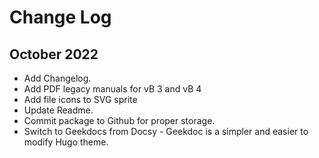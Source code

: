 # Change Log

## October 2022

- Add Changelog.
- Add PDF legacy manuals for vB 3 and vB 4
- Add file icons to SVG sprite
- Update Readme.
- Commit package to Github for proper storage.
- Switch to Geekdocs from Docsy - Geekdoc is a simpler and easier to modify Hugo theme.  


